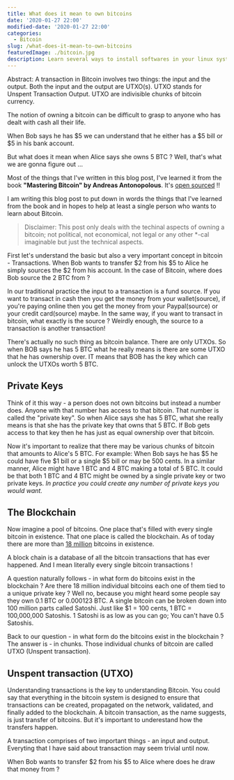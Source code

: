 ```yaml
---
title: What does it mean to own bitcoins
date: '2020-01-27 22:00'
modified-date: '2020-01-27 22:00'
categories:
  - Bitcoin
slug: /what-does-it-mean-to-own-bitcoins
featuredImage: ./bitcoin.jpg
description: Learn several ways to install softwares in your linux system from using the package manager to managing the binaries.
---
```


Abstract:
	A transaction in Bitcoin involves two things: the input and the output. Both the input and the output are UTXO(s). UTXO stands for Unspent Transaction Output. UTXO are indivisible chunks of bitcoin currency.

The notion of owning a bitcoin can be difficult to grasp to anyone who has dealt with cash all their life.

When Bob says he has $5 we can understand that he either has a $5 bill or \$5 in his bank account.

But what does it mean when Alice says she owns 5 BTC ? Well, that's what we are gonna figure out ...

Most of the things that I've written in this blog post, I've learned it from the book **"Mastering Bitcoin" by Andreas Antonopolous**. It's [open sourced](https://github.com/bitcoinbook/bitcoinbook) !! 

I am writing this blog post to put down in words the things that I've learned from the book and in hopes to help at least a single person who wants to learn about Bitcoin.

> Disclaimer: This post only deals with the techinal aspects of owning a bitcoin; not political, not economical, not legal or any other \*-cal imaginable but just the technical aspects.

First let's understand the basic but also a very important concept in bitcoin - Transactions. When Bob wants to transfer $2 from his $5 to Alice he simply sources the $2 from his account. In the case of Bitcoin, where does Bob source the 2 BTC from ?

In our traditional practice the input to a transaction is a fund source. If you want to transact in cash then you get the money from your wallet(source), if you're paying online then you get the money from your Paypal(source) or your credit card(source) maybe. In the same way, if you want to transact in bitcoin, what exactly is the source ? Weirdly enough, the source to a transaction is another transaction!

There's actually no such thing as bitcoin balance. There are only UTXOs. So when BOB says he has 5 BTC what he really means is there are some UTXO that he has ownership over. IT means that BOB has the key which can unlock the UTXOs worth 5 BTC.

## Private Keys

Think of it this way - a person does not own bitcoins but instead a number does. Anyone with that number has access to that bitcoin. That number is called the "private key". So when Alice says she has 5 BTC, what she really means is that she has the private key that owns that 5 BTC. If Bob gets access to that key then he has just as equal ownership over that bitcoin. 

Now it's important to realize that there may be various chunks of bitcoin that amounts to Alice's 5 BTC. For example: When Bob says he has $5 he could have five $1 bill or a single $5 bill or may be 500 cents. In a similar manner, Alice might have 1 BTC and 4 BTC making a total of 5 BTC. It could be that both 1 BTC and 4 BTC might be owned by a single private key or two private keys. *In practice you could create any number of private keys you would want.*

## The Blockchain

Now imagine a pool of bitcoins. One place that's filled with every single bitcoin in existence. That one place is called the blockchain. As of today there are more than [18 million](https://www.buybitcoinworldwide.com/how-many-bitcoins-are-there/) bitcoins in existence.

A block chain is a database of all the bitcoin transactions that has ever happened. And I mean literally every single bitcoin transactions !

A question naturally follows - in what form do bitcoins exist in the blockchain ? Are there 18 million individual bitcoins each one of them tied to a unique private key ? Well no, because you might heard some people say they own 0.1 BTC or 0.000123 BTC. A single bitcoin can be broken down into 100 million parts called Satoshi. Just like $1 = 100 cents, 1 BTC = 100,000,000 Satoshis. 1 Satoshi is as low as you can go; You can't have 0.5 Satoshis.

Back to our question - in what form do the bitcoins exist in the blockchain ? The answer is - in chunks. Those individual chunks of bitcoin are called UTXO (Unspent transaction).

## Unspent transaction (UTXO)

Understanding transactions is the key to understanding Bitcoin. You could say that everything in the bitcoin system is designed to ensure that transactions can be created, propagated on the network, validated, and finally added to the blockchain. A bitcoin transaction, as the name suggests, is just transfer of bitcoins. But it's important to underestand how the transfers happen.

A transaction comprises of two important things - an input and output. Everyting that I have said about transaction may seem trivial until now.

When Bob wants to transfer $2 from his $5 to Alice where does he draw that money from ?